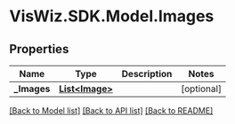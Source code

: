 # VisWiz.SDK.Model.Images
## Properties

Name | Type | Description | Notes
------------ | ------------- | ------------- | -------------
**_Images** | [**List&lt;Image&gt;**](Image.md) |  | [optional] 

[[Back to Model list]](../README.md#documentation-for-models) [[Back to API list]](../README.md#documentation-for-api-endpoints) [[Back to README]](../README.md)

